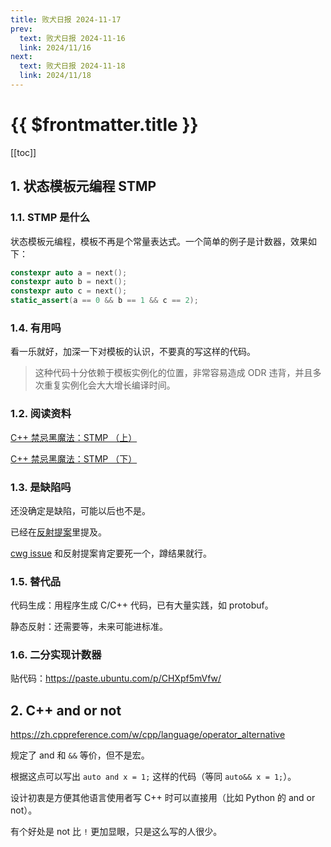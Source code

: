 ```yaml
---
title: 败犬日报 2024-11-17
prev:
  text: 败犬日报 2024-11-16
  link: 2024/11/16
next:
  text: 败犬日报 2024-11-18
  link: 2024/11/18
---
```


# {{ $frontmatter.title }}

[[toc]]

## 1. 状态模板元编程 STMP

### 1.1. STMP 是什么

状态模板元编程，模板不再是个常量表达式。一个简单的例子是计数器，效果如下：

```cpp
constexpr auto a = next();
constexpr auto b = next();
constexpr auto c = next();
static_assert(a == 0 && b == 1 && c == 2);
```

### 1.4. 有用吗

看一乐就好，加深一下对模板的认识，不要真的写这样的代码。

> 这种代码十分依赖于模板实例化的位置，非常容易造成 ODR 违背，并且多次重复实例化会大大增长编译时间。

### 1.2. 阅读资料

[C++ 禁忌黑魔法：STMP （上）](https://www.ykiko.me/zh-cn/articles/646752343/)

[C++ 禁忌黑魔法：STMP （下）](https://www.ykiko.me/zh-cn/articles/646812253/)

### 1.3. 是缺陷吗

还没确定是缺陷，可能以后也不是。

已经在[反射提案](https://wg21.link/p2996)里提及。

[cwg issue](https://wg21.link/cwg2118) 和反射提案肯定要死一个，蹲结果就行。

### 1.5. 替代品

代码生成：用程序生成 C/C++ 代码，已有大量实践，如 protobuf。

静态反射：还需要等，未来可能进标准。

### 1.6. 二分实现计数器

贴代码：<https://paste.ubuntu.com/p/CHXpf5mVfw/>

## 2. C++ and or not

<https://zh.cppreference.com/w/cpp/language/operator_alternative>

规定了 and 和 `&&` 等价，但不是宏。

根据这点可以写出 `auto and x = 1;` 这样的代码（等同 `auto&& x = 1;`）。

设计初衷是方便其他语言使用者写 C++ 时可以直接用（比如 Python 的 and or not）。

有个好处是 not 比 `!` 更加显眼，只是这么写的人很少。
